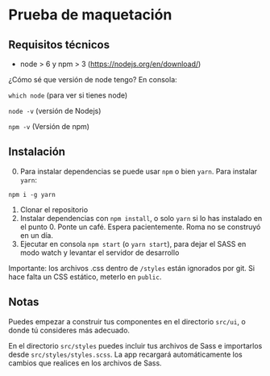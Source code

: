 # Prueba de maquetación

## Requisitos técnicos

* node > 6 y npm > 3 (https://nodejs.org/en/download/)

¿Cómo sé que versión de node tengo? En consola:

`which node` (para ver si tienes node)

`node -v` (versión de Nodejs)

`npm -v` (Versión de npm)

## Instalación

0.  Para instalar dependencias se puede usar `npm` o bien `yarn`. Para instalar `yarn`:

`npm i -g yarn`

1.  Clonar el repositorio
2.  Instalar dependencias con `npm install`, o solo `yarn` si lo has instalado en el punto 0. Ponte un café. Espera pacientemente. Roma no se construyó en un día.
3.  Ejecutar en consola `npm start` (o `yarn start`), para dejar el SASS en modo watch y levantar el servidor de desarrollo

Importante: los archivos .css dentro de `/styles` están ignorados por git. Si hace falta un CSS estático, meterlo en `public`.

## Notas

Puedes empezar a construir tus componentes en el directorio `src/ui`, o donde tú consideres más adecuado.

En el directorio `src/styles` puedes incluir tus archivos de Sass e importarlos desde `src/styles/styles.scss`. La app recargará automáticamente los cambios que realices en los archivos de Sass.
